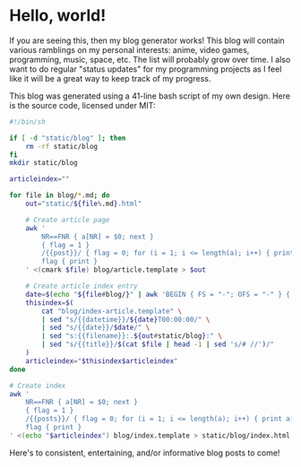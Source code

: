 # Hello, world!

If you are seeing this, then my blog generator works! This blog will contain various ramblings on my personal interests:
anime, video games, programming, music, space, etc. The list will probably grow over time. I also want to do regular
"status updates" for my programming projects as I feel like it will be a great way to keep track of my progress.

This blog was generated using a 41-line bash script of my own design. Here is the source code, licensed under MIT:

```sh
#!/bin/sh

if [ -d "static/blog" ]; then
    rm -rf static/blog
fi
mkdir static/blog

articleindex=""

for file in blog/*.md; do
    out="static/${file%.md}.html"

    # Create article page
    awk '
        NR==FNR { a[NR] = $0; next }
        { flag = 1 }
        /{{post}}/ { flag = 0; for (i = 1; i <= length(a); i++) { print a[i] } }
        flag { print }
    ' <(cmark $file) blog/article.template > $out

    # Create article index entry
    date=$(echo "${file#blog/}" | awk 'BEGIN { FS = "-"; OFS = "-" } { print $1, $2, $3 }')
    thisindex=$(
        cat "blog/index-article.template" \
        | sed "s/{{datetime}}/${date}T00:00:00/" \
        | sed "s/{{date}}/$date/" \
        | sed "s:{{filename}}:.${out#static/blog}:" \
        | sed "s/{{title}}/$(cat $file | head -1 | sed 's/# //')/"
    )
    articleindex="$thisindex$articleindex"
done

# Create index
awk '
    NR==FNR { a[NR] = $0; next }
    { flag = 1 }
    /{{posts}}/ { flag = 0; for (i = 1; i <= length(a); i++) { print a[i] } }
    flag { print }
' <(echo "$articleindex") blog/index.template > static/blog/index.html
```

Here's to consistent, entertaining, and/or informative blog posts to come!
